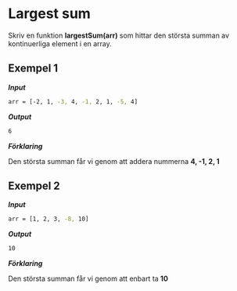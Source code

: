 # Largest sum

Skriv en funktion **largestSum(arr)** som hittar den största summan av kontinuerliga element i en array.

## Exempel 1

**_Input_**

```bash
arr = [-2, 1, -3, 4, -1, 2, 1, -5, 4]
```

**_Output_**

```bash
6
```

**_Förklaring_**

Den största summan får vi genom att addera nummerna **4, -1, 2, 1**

## Exempel 2

**_Input_**

```bash
arr = [1, 2, 3, -8, 10]
```

**_Output_**

```bash
10
```

**_Förklaring_**

Den största summan får vi genom att enbart ta **10**
